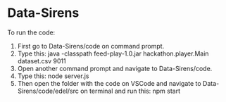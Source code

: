# Data-Sirens
To run the code:
1. First go to Data-Sirens/code on command prompt.
2. Type this:
   java -classpath feed-play-1.0.jar hackathon.player.Main dataset.csv 9011
3. Open another command prompt and navigate to Data-Sirens/code.
4. Type this:
   node server.js
5. Then open the folder with the code on VSCode and navigate to Data-Sirens/code/edel/src on terminal and run this:
   npm start
  
   
   
